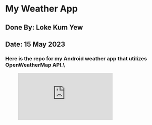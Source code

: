 # My Weather App
## Done By: Loke Kum Yew
## Date: 15 May 2023

### Here is the repo for my Android weather app that utilizes OpenWeatherMap API.\
<!-- blank line -->
<figure class="video_container">
  <iframe src="https://www.youtube.com/embed/enMumwvLAug" frameborder="0" allowfullscreen="true"> </iframe>
</figure>
<!-- blank line -->